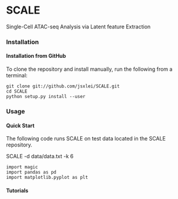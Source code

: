 # SCALE
Single-Cell ATAC-seq Analysis via Latent feature Extraction

### Installation

#### Installation from GitHub

To clone the repository and install manually, run the following from a terminal:

    git clone git://github.com/jsxlei/SCALE.git
    cd SCALE
    python setup.py install --user

### Usage

#### Quick Start

The following code runs SCALE on test data located in the SCALE repository.

SCALE -d data/data.txt -k 6

    import magic
    import pandas as pd
    import matplotlib.pyplot as plt
    

#### Tutorials

